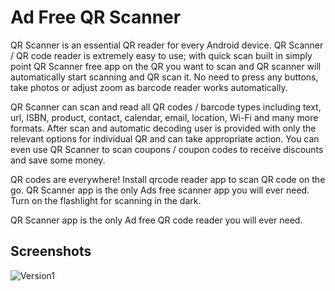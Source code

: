 # Ad Free QR Scanner
QR Scanner is an essential QR reader for every Android device. QR Scanner / QR code reader is extremely easy to use; with quick scan built in simply point QR Scanner free app on the QR you want to scan and QR scanner will automatically start scanning and QR scan it. No need to press any buttons, take photos or adjust zoom as barcode reader works automatically.

QR Scanner can scan and read all QR codes / barcode types including text, url, ISBN, product, contact, calendar, email, location, Wi-Fi and many more formats. After scan and automatic decoding user is provided with only the relevant options for individual QR and can take appropriate action. You can even use QR Scanner to scan coupons / coupon codes to receive discounts and save some money.

QR codes are everywhere! Install qrcode reader app to scan QR code on the go. QR Scanner app is the only Ads free scanner app you will ever need. Turn on the flashlight for scanning in the dark.

QR Scanner app is the only Ad free QR code reader you will ever need.
## Screenshots
![Version1](https://user-images.githubusercontent.com/56834158/97082377-d438e980-1626-11eb-8a8c-d000bf7c9937.png)
